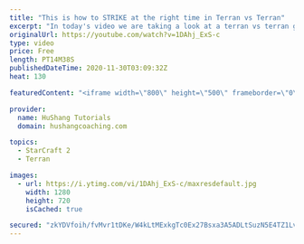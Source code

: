 ```yaml
---
title: "This is how to STRIKE at the right time in Terran vs Terran"
excerpt: "In today's video we are taking a look at a terran vs terran game I played that showcases some patience and how I like to calculate when it's the correct time to attack!  Coaching -------------------------------------------------------------------------- Website: https://www.hushangcoaching.com  Interested"
originalUrl: https://youtube.com/watch?v=1DAhj_ExS-c
type: video
price: Free
length: PT14M38S
publishedDateTime: 2020-11-30T03:09:32Z
heat: 130

featuredContent: "<iframe width=\"800\" height=\"500\" frameborder=\"0\" src=\"https://www.youtube.com/embed/1DAhj_ExS-c\" allow=\"accelerometer; autoplay; encrypted-media; gyroscope; picture-in-picture\" allowfullscreen></iframe>"

provider:
  name: HuShang Tutorials
  domain: hushangcoaching.com

topics:
  - StarCraft 2
  - Terran

images:
  - url: https://i.ytimg.com/vi/1DAhj_ExS-c/maxresdefault.jpg
    width: 1280
    height: 720
    isCached: true

secured: "zkYDVfoih/fvMvr1tDKe/W4kLtMExkgTc0Ex27Bsxa3A5ADLtSuzN5E4TZ1LvbaH13WrgDi8XZcpH5bY7pepcm5G0GJia/ZmoHPpHc2DRSutsRGLe1spgbD0tG+fixzAaRH0KbpCt4RMaIgKkYtrsFDda1YWwZomE5+8Xt99lVfXxhx6fkNy/dpN6gw+RpydYXAKs6K1e51z5GGTjonV/YJTg2szDppYSoRVG/UEvqjCYpjOC2G7uT48ZMSuGi56oIYDX6rQ/vV+NiUb5BB/6mWl286Yy6GFojWZJyopNgClU9TtxgtYWZm40PuAWqxhdBhdxVf4gfgMX/cW0v7m+Ocod4Udrrc375RTG+5EilbVAUNYk0mscwCMIpVfLXMo4KIAXgQIoxiaoy8wF4vPhvLk0p/SLIi2yOIOgc1Y324=;sbKyPEoV8kFCLcJ0IdGSUA=="
---
```


